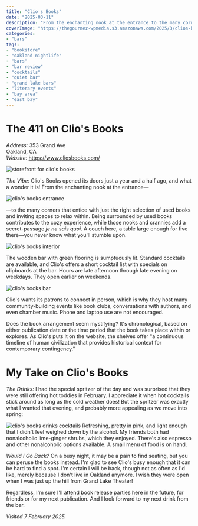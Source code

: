 ```yaml
---
title: "Clio's Books"
date: "2025-03-11"
description: "From the enchanting nook at the entrance to the many corners that entice with just the right selection of used books and inviting spaces to relax within, Clio's is a wonder. The wooden bar with green flooring is sumptuously lit."
coverImage: "https://thegourmez-wpmedia.s3.amazonaws.com/2025/3/clios-books+(4).jpg"
categories:
- "bars"
tags:
- "bookstore"
- "oakland nightlife"
- "bars"
- "bar review"
- "cocktails"
- "quiet bar"
- "grand lake bars"
- "literary events"
- "bay area"
- "east bay"
---
```

# The 411 on Clio's Books

*Address:* 353 Grand Ave\
Oakland, CA\
*Website:* <https://www.cliosbooks.com/>

![storefront for clio's books](https://thegourmez-wpmedia.s3.amazonaws.com/2025/3/clios-books+(4).jpg)

*The Vibe:* Clio's Books opened its doors just a year and a half ago, and what a wonder it is! From the enchanting nook at the entrance—

![clio's books entrance](https://thegourmez-wpmedia.s3.amazonaws.com/2025/3/clios-books+(5).jpg)

—to the many corners that entice with just the right selection of used books and inviting spaces to relax within. Being surrounded by used books contributes to the cozy experience, while those nooks and crannies add a secret-passage *je ne sais quoi*. A couch here, a table large enough for five there—you never know what you'll stumble upon.

![clio's books interior](https://thegourmez-wpmedia.s3.amazonaws.com/2025/3/clios-books+(7).jpg)

The wooden bar with green flooring is sumptuously lit. Standard cocktails are available, and Clio's offers a short cocktail list with specials on clipboards at the bar. Hours are late afternoon through late evening on weekdays. They open earlier on weekends.

![clio's books bar](https://thegourmez-wpmedia.s3.amazonaws.com/2025/3/clios-books+(6).jpg)

Clio's wants its patrons to connect in person, which is why they host many community-building events like book clubs, conversations with authors, and even chamber music. Phone and laptop use are not encouraged.

Does the book arrangement seem mystifying? It's chronological, based on either publication date or the time period that the book takes place within or explores. As Clio's puts it on the website, the shelves offer "a continuous timeline of human civilization that provides historical context for contemporary contingency."

# My Take on Clio's Books

*The Drinks:* I had the special spritzer of the day and was  surprised that they were  still offering hot toddies in February. I appreciate it when hot cocktails stick around as long as the cold weather does! But the spritzer was exactly what I wanted that evening, and probably more appealing as we move into spring:

![clio's books drinks cocktails](https://thegourmez-wpmedia.s3.amazonaws.com/2025/3/clios-books+(2).jpg)
Refreshing, pretty in pink, and light enough that I didn't feel weighed down by the alcohol. My friends both had nonalcoholic lime-ginger shrubs, which they enjoyed. There's also espresso and other nonalcoholic options available. A small menu of food is on hand.

*Would I Go Back?* On a busy night, it may be a pain to find seating, but you can peruse the books instead. I'm glad to see Clio's busy enough that it can be hard to find a spot. I'm certain I will be back, though not as often as I'd like, merely because I don't live in Oakland anymore. I wish they were open when I was just up the hill from Grand Lake Theater!

Regardless, I'm sure I'll attend book release parties here in the future, for friends or for my next publication. And I look forward to my next drink from the bar.

*Visited 7 February 2025.*
